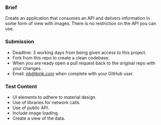 ### Brief
Create an application that consumes an API and delivers information in some form of view with images.
There is no restriction on the API you can use.

### Submission
  - Deadline: 3 working days from being given access to this project.
  - Fork from this repo to create a clean codebase.
  - When you are ready open a pull request back to the original repo with your changes.
  - Email: pb@bink.com when complete with your GitHub user.

### Test Content
  - UI elements to adhere to material design.
  - Use of libraries for network calls.
  - Use of public API.
  - Include image loading.
  - Create a view of the data.
